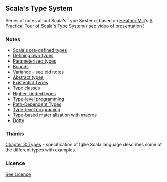 ## Scala's Type System

Series of notes about Scala's Type System ( based on [Heather Mill](https://github.com/heathermiller)'s [A Practical Tour of Scala's Type System](https://speakerdeck.com/heathermiller/academese-to-english-a-practical-tour-of-scalas-type-system) ( see [video of presentation](https://vimeo.com/166096902) )


### Notes

* [Scala's pre-defined types](/Pre-defined)
* [Defining own types](/OwnTypes)
* [Parameterized types]()
* [Bounds]()
* [Variance]() - see old notes
* [Abstract types]()
* [Existential Types]()
* [Type classes]()
* [Higher-kinded types]()
* [Type-level programming]()
* [Path-Dependent Types]()
* [Type-level programing]()
* [Type-based materialization with macros]()
* [Dotty]()

### Thanks

[Chapter 3: Types](https://www.scala-lang.org/files/archive/spec/2.11/03-types.html#paths) - specification of tghe Scala language describes some of the different types with examples.

### Licence

[See Licence](/LICENSE)
